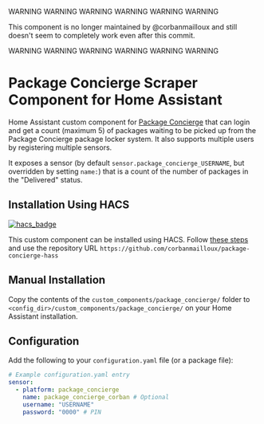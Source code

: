 WARNING WARNING WARNING WARNING WARNING WARNING 

This component is no longer maintained by @corbanmailloux and still doesn't seem to completely work even after this commit.

WARNING WARNING WARNING WARNING WARNING WARNING 


# Package Concierge Scraper Component for Home Assistant

Home Assistant custom component for [Package Concierge](https://packageconciergeadmin.com) that can login and get a count (maximum 5) of packages waiting to be picked up from the Package Concierge package locker system.
It also supports multiple users by registering multiple sensors.

It exposes a sensor (by default `sensor.package_concierge_USERNAME`, but overridden by setting `name:`) that is a count of the number of packages in the "Delivered" status.

## Installation Using HACS

[![hacs_badge](https://img.shields.io/badge/HACS-Custom-41BDF5.svg)](https://github.com/hacs/integration)

This custom component can be installed using HACS. Follow [these steps](https://hacs.xyz/docs/faq/custom_repositories) and use the repository URL `https://github.com/corbanmailloux/package-concierge-hass`

## Manual Installation

Copy the contents of the `custom_components/package_concierge/` folder to `<config_dir>/custom_components/package_concierge/` on your Home Assistant installation.

## Configuration

Add the following to your `configuration.yaml` file (or a package file):

```yaml
# Example configuration.yaml entry
sensor:
  - platform: package_concierge
    name: package_concierge_corban # Optional
    username: "USERNAME"
    password: "0000" # PIN
```
